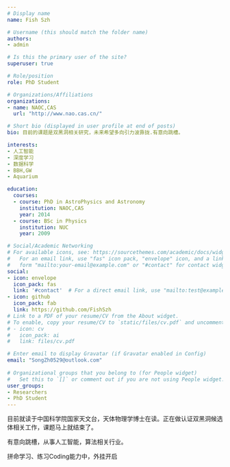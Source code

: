 ```yaml
---
# Display name
name: Fish Szh

# Username (this should match the folder name)
authors:
- admin

# Is this the primary user of the site?
superuser: true

# Role/position
role: PhD Student

# Organizations/Affiliations
organizations:
- name: NAOC,CAS
  url: "http://www.nao.cas.cn/"

# Short bio (displayed in user profile at end of posts)
bio: 目前的课题是双黑洞相关研究，未来希望多向引力波靠拢.有意向跳槽。

interests:
- 人工智能
- 深度学习
- 数据科学
- BBH,GW
- Aquarium

education:
  courses:
  - course: PhD in AstroPhysics and Astronomy
    institution: NAOC,CAS
    year: 2014
  - course: BSc in Physics
    institution: NUC
    year: 2009

# Social/Academic Networking
# For available icons, see: https://sourcethemes.com/academic/docs/widgets/#icons
#   For an email link, use "fas" icon pack, "envelope" icon, and a link in the
#   form "mailto:your-email@example.com" or "#contact" for contact widget.
social:
- icon: envelope
  icon_pack: fas
  link: '#contact'  # For a direct email link, use "mailto:test@example.org".
- icon: github
  icon_pack: fab
  link: https://github.com/FishSzh
# Link to a PDF of your resume/CV from the About widget.
# To enable, copy your resume/CV to `static/files/cv.pdf` and uncomment the lines below.  
# - icon: cv
#   icon_pack: ai
#   link: files/cv.pdf

# Enter email to display Gravatar (if Gravatar enabled in Config)
email: "SongZh0529@outlook.com"
  
# Organizational groups that you belong to (for People widget)
#   Set this to `[]` or comment out if you are not using People widget.  
user_groups:
- Researchers
- PhD Student
---
```


目前就读于中国科学院国家天文台，天体物理学博士在读。正在做认证双黑洞候选体相关工作，课题马上就结束了。

有意向跳槽，从事人工智能，算法相关行业。

拼命学习、练习Coding能力中，外挂开启
